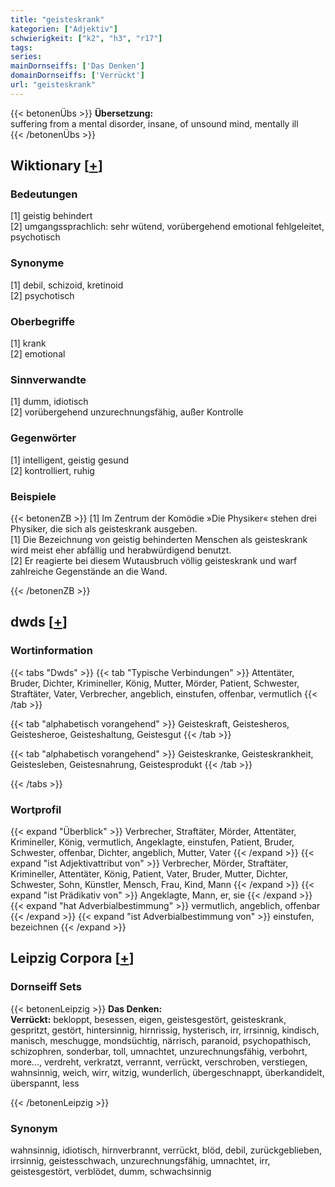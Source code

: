 ```yaml
---
title: "geisteskrank"
kategorien: ["Adjektiv"]
schwierigkeit: ["k2", "h3", "r17"]
tags:
series:
mainDornseiffs: ['Das Denken']
domainDornseiffs: ['Verrückt']
url: "geisteskrank"
---
```


{{< betonenÜbs >}}
**Übersetzung:**  
suffering from a mental disorder, insane, of unsound mind, mentally ill  
{{< /betonenÜbs >}}

## Wiktionary [[+](https://de.wiktionary.org/wiki/geisteskrank)]

### Bedeutungen
[1] geistig behindert  
[2] umgangssprachlich: sehr wütend, vorübergehend emotional fehlgeleitet, psychotisch  

### Synonyme
[1] debil, schizoid, kretinoid  
[2] psychotisch  

### Oberbegriffe
[1] krank  
[2] emotional  

### Sinnverwandte
[1] dumm, idiotisch  
[2] vorübergehend unzurechnungsfähig, außer Kontrolle  

### Gegenwörter
[1] intelligent, geistig gesund  
[2] kontrolliert, ruhig  

### Beispiele
{{< betonenZB >}}
[1] Im Zentrum der Komödie »Die Physiker« stehen drei Physiker, die sich als geisteskrank ausgeben.  
[1] Die Bezeichnung von geistig behinderten Menschen als geisteskrank wird meist eher abfällig und herabwürdigend benutzt.  
[2] Er reagierte bei diesem Wutausbruch völlig geisteskrank und warf zahlreiche Gegenstände an die Wand.  

{{< /betonenZB >}}


## dwds [[+](https://www.dwds.de/wb/geisteskrank)]

### Wortinformation
{{< tabs "Dwds" >}}
{{< tab "Typische Verbindungen" >}}
Attentäter, Bruder, Dichter, Krimineller, König, Mutter, Mörder, Patient, Schwester, Straftäter, Vater, Verbrecher, angeblich, einstufen, offenbar, vermutlich
{{< /tab >}}

{{< tab "alphabetisch vorangehend" >}}
Geisteskraft, Geistesheros, Geistesheroe, Geisteshaltung, Geistesgut
{{< /tab >}}

{{< tab "alphabetisch vorangehend" >}}
Geisteskranke, Geisteskrankheit, Geistesleben, Geistesnahrung, Geistesprodukt
{{< /tab >}}

{{< /tabs >}}

### Wortprofil
{{< expand "Überblick" >}} Verbrecher, Straftäter, Mörder, Attentäter, Krimineller, König, vermutlich, Angeklagte, einstufen, Patient, Bruder, Schwester, offenbar, Dichter, angeblich, Mutter, Vater {{< /expand >}}
{{< expand "ist Adjektivattribut von" >}} Verbrecher, Mörder, Straftäter, Krimineller, Attentäter, König, Patient, Vater, Bruder, Mutter, Dichter, Schwester, Sohn, Künstler, Mensch, Frau, Kind, Mann {{< /expand >}}
{{< expand "ist Prädikativ von" >}} Angeklagte, Mann, er, sie {{< /expand >}}
{{< expand "hat Adverbialbestimmung" >}} vermutlich, angeblich, offenbar {{< /expand >}}
{{< expand "ist Adverbialbestimmung von" >}} einstufen, bezeichnen {{< /expand >}}

## Leipzig Corpora [[+](https://corpora.uni-leipzig.de/en/res?word=geisteskrank&corpusId=deu_newscrawl-public_2018)]

### Dornseiff Sets
{{< betonenLeipzig >}}
**Das Denken:**  
**Verrückt:** bekloppt, besessen, eigen, geistesgestört, geisteskrank, gespritzt, gestört, hintersinnig, hirnrissig, hysterisch, irr, irrsinnig, kindisch, manisch, meschugge, mondsüchtig, närrisch, paranoid, psychopathisch, schizophren, sonderbar, toll, umnachtet, unzurechnungsfähig, verbohrt, more..., verdreht, verkratzt, verrannt, verrückt, verschroben, verstiegen, wahnsinnig, weich, wirr, witzig, wunderlich, übergeschnappt, überkandidelt, überspannt, less  

{{< /betonenLeipzig >}}

### Synonym
wahnsinnig, idiotisch, hirnverbrannt, verrückt, blöd, debil, zurückgeblieben, irrsinnig, geistesschwach, unzurechnungsfähig, umnachtet, irr, geistesgestört, verblödet, dumm, schwachsinnig

